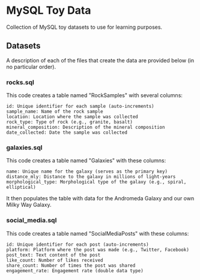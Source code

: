 # MySQL Toy Data
Collection of MySQL toy datasets to use for learning purposes.  

## Datasets

A description of each of the files that create the data are provided below (in no particular order). 

### rocks.sql

This code creates a table named "RockSamples" with several columns:

    id: Unique identifier for each sample (auto-increments)
    sample_name: Name of the rock sample
    location: Location where the sample was collected
    rock_type: Type of rock (e.g., granite, basalt)
    mineral_composition: Description of the mineral composition
    date_collected: Date the sample was collected

### galaxies.sql

This code creates a table named "Galaxies" with these columns:

    name: Unique name for the galaxy (serves as the primary key)
    distance_mly: Distance to the galaxy in millions of light-years
    morphological_type: Morphological type of the galaxy (e.g., spiral, elliptical)

It then populates the table with data for the Andromeda Galaxy and our own Milky Way Galaxy.

### social_media.sql

This code creates a table named "SocialMediaPosts" with these columns:

    id: Unique identifier for each post (auto-increments)
    platform: Platform where the post was made (e.g., Twitter, Facebook)
    post_text: Text content of the post
    like_count: Number of likes received
    share_count: Number of times the post was shared
    engagement_rate: Engagement rate (double data type)


